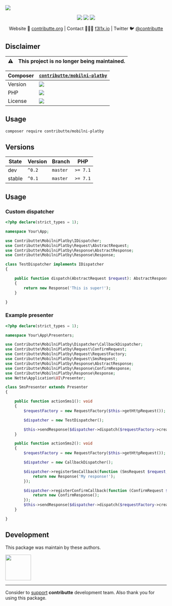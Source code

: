 ![](https://heatbadger.now.sh/github/readme/contributte/mobilni-platby/?deprecated=1)

<p align=center>
    <a href="https://bit.ly/ctteg"><img src="https://badgen.net/badge/support/gitter/cyan"></a>
    <a href="https://bit.ly/cttfo"><img src="https://badgen.net/badge/support/forum/yellow"></a>
    <a href="https://contributte.org/partners.html"><img src="https://badgen.net/badge/sponsor/donations/F96854"></a>
</p>

<p align=center>
    Website 🚀 <a href="https://contributte.org">contributte.org</a> | Contact 👨🏻‍💻 <a href="https://f3l1x.io">f3l1x.io</a> | Twitter 🐦 <a href="https://twitter.com/contributte">@contributte</a>
</p>

## Disclaimer

| :warning: | This project is no longer being maintained.
|---|---|

| Composer | [`contributte/mobilni-platby`](https://packagist.org/packages/contributte/mobilni-platby) |
|---|-------------------------------------------------------------------------------------------|
| Version | ![](https://badgen.net/packagist/v/contributte/mobilni-platby)                                     |
| PHP | ![](https://badgen.net/packagist/php/contributte/mobilni-platby)                                   |
| License | ![](https://badgen.net/github/license/contributte/mobilni-platby)                                  |

## Usage

```bash
composer require contributte/mobilni-platby
```

## Versions

| State       | Version | Branch   | PHP      |
|-------------|---------|----------|----------|
| dev         | `^0.2`  | `master` | `>= 7.1` |
| stable      | `^0.1`  | `master` | `>= 7.1` |

## Usage

### Custom dispatcher

```php
<?php declare(strict_types = 1);

namespace Your\App;

use Contributte\MobilniPlatby\IDispatcher;
use Contributte\MobilniPlatby\Request\AbstractRequest;
use Contributte\MobilniPlatby\Response\AbstractResponse;
use Contributte\MobilniPlatby\Response\Response;

class TestDispatcher implements IDispatcher
{

	public function dispatch(AbstractRequest $request): AbstractResponse
	{
		return new Response('This is super!');
	}

}
```

### Example presenter

```php
<?php declare(strict_types = 1);

namespace Your\App\Presenters;

use Contributte\MobilniPlatby\Dispatcher\CallbackDispatcher;
use Contributte\MobilniPlatby\Request\ConfirmRequest;
use Contributte\MobilniPlatby\Request\RequestFactory;
use Contributte\MobilniPlatby\Request\SmsRequest;
use Contributte\MobilniPlatby\Response\AbstractResponse;
use Contributte\MobilniPlatby\Response\ConfirmResponse;
use Contributte\MobilniPlatby\Response\Response;
use Nette\Application\UI\Presenter;

class SmsPresenter extends Presenter
{

	public function actionSms1(): void
	{
		$requestFactory = new RequestFactory($this->getHttpRequest());

		$dispatcher = new TestDispatcher();

		$this->sendResponse($dispatcher->dispatch($requestFactory->create()));
	}

	public function actionSms2(): void
	{
		$requestFactory = new RequestFactory($this->getHttpRequest());

		$dispatcher = new CallbackDispatcher();

		$dispatcher->registerSmsCallback(function (SmsRequest $request, Response $response): AbstractResponse {
			return new Response('My response!');
		});

		$dispatcher->registerConfirmCallback(function (ConfirmRequest $request, ConfirmResponse $response) {
			return new ConfirmResponse();
		});
		$this->sendResponse($dispatcher->dispatch($requestFactory->create()));
	}

}
```

## Development

This package was maintain by these authors.

<a href="https://github.com/f3l1x">
  <img width="80" height="80" src="https://avatars2.githubusercontent.com/u/538058?v=3&s=80">
</a>

-----

Consider to [support](https://contributte.org/partners.html) **contributte** development team.
Also thank you for using this package.
